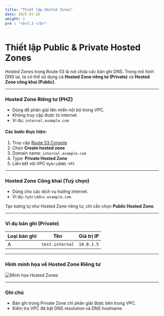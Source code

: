 ```yaml
---
title: "Thiết lập Hosted Zones"
date: 2025-07-26
weight: 3
pre : "<b>3.3 </b>"
---
```


# Thiết lập Public & Private Hosted Zones

Hosted Zones trong Route 53 là nơi chứa các bản ghi DNS. Trong mô hình DNS lai, ta có thể sử dụng cả **Hosted Zone riêng tư (Private)** và **Hosted Zone công khai (Public)**.

---

### Hosted Zone Riêng tư (PHZ)

- Dùng để phân giải tên miền nội bộ trong VPC.
- Không truy cập được từ internet.
- Ví dụ: `internal.example.com`

#### Các bước thực hiện:

1. Truy cập [Route 53 Console](https://console.aws.amazon.com/route53/)
2. Chọn **Create hosted zone**
3. Domain name: `internal.example.com`
4. Type: **Private Hosted Zone**
5. Liên kết với VPC `HybridDNS-VPC`

---

### Hosted Zone Công khai (Tuỳ chọn)

- Dùng cho các dịch vụ hướng internet.
- Ví dụ: `hybriddns.example.com`

Tạo tương tự như Hosted Zone riêng tư, chỉ cần chọn **Public Hosted Zone**.

---

### Ví dụ bản ghi (Private)

| Loại bản ghi | Tên              | Giá trị IP   |
|--------------|------------------|--------------|
| A            | `test.internal`  | `10.0.1.5`   |

---

### Hình minh họa về Hosted Zone Riêng tư

![Minh họa Hosted Zones](/images/setup/hosted-zones.png)

---

### Ghi chú

- Bản ghi trong Private Zone chỉ phân giải được bên trong VPC.
- Kiểm tra VPC đã bật DNS resolution và DNS hostname.
